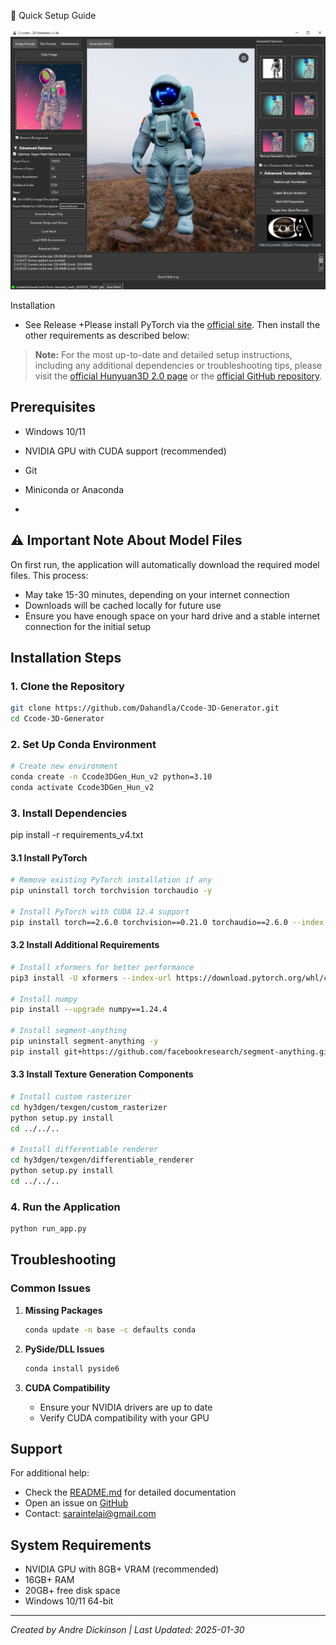 🚀 Quick Setup Guide


![image](https://github.com/Dahandla/Ccode-3D-Generator/blob/23849830b42db8ea3b9d9f046362c199dab8ddc9/resources/Ccode3DGenHalfScreen.png)


 Installation
- See Release
+Please install PyTorch via the [official site](https://pytorch.org/). Then install the other requirements as described below:

> **Note:** For the most up-to-date and detailed setup instructions, including any additional dependencies or troubleshooting tips, please visit the [official Hunyuan3D 2.0 page](https://3d.hunyuan.tencent.com) or the [official GitHub repository](https://github.com/Tencent/Hunyuan3D-2).
>
## Prerequisites
- Windows 10/11
- NVIDIA GPU with CUDA support (recommended)
- Git
- Miniconda or Anaconda

- 
## ⚠️ Important Note About Model Files
On first run, the application will automatically download the required model files. This process:
- May take 15-30 minutes, depending on your internet connection
- Downloads will be cached locally for future use
- Ensure you have enough space on your hard drive and  a stable internet connection for the initial setup

## Installation Steps

### 1. Clone the Repository
```bash
git clone https://github.com/Dahandla/Ccode-3D-Generator.git
cd Ccode-3D-Generator
```

### 2. Set Up Conda Environment
```bash
# Create new environment
conda create -n Ccode3DGen_Hun_v2 python=3.10
conda activate Ccode3DGen_Hun_v2
```

### 3. Install Dependencies


pip install -r requirements_v4.txt


#### 3.1 Install PyTorch
```bash
# Remove existing PyTorch installation if any
pip uninstall torch torchvision torchaudio -y

# Install PyTorch with CUDA 12.4 support
pip install torch==2.6.0 torchvision==0.21.0 torchaudio==2.6.0 --index-url https://download.pytorch.org/whl/cu124
```

#### 3.2 Install Additional Requirements
```bash
# Install xformers for better performance
pip3 install -U xformers --index-url https://download.pytorch.org/whl/cu124

# Install numpy
pip install --upgrade numpy==1.24.4

# Install segment-anything
pip uninstall segment-anything -y
pip install git+https://github.com/facebookresearch/segment-anything.git
```

#### 3.3 Install Texture Generation Components
```bash
# Install custom rasterizer
cd hy3dgen/texgen/custom_rasterizer
python setup.py install
cd ../../..

# Install differentiable renderer
cd hy3dgen/texgen/differentiable_renderer
python setup.py install
cd ../../..
```

### 4. Run the Application
```bash
python run_app.py
```

## Troubleshooting

### Common Issues

1. **Missing Packages**
   ```bash
   conda update -n base -c defaults conda
   ```

2. **PySide/DLL Issues**
   ```bash
   conda install pyside6
   ```

3. **CUDA Compatibility**
   - Ensure your NVIDIA drivers are up to date
   - Verify CUDA compatibility with your GPU

## Support

For additional help:
- Check the [README.md](README.md) for detailed documentation
- Open an issue on [GitHub](https://github.com/Dahandla/Ccode-3D-Generator/issues)
- Contact: saraintelai@gmail.com

## System Requirements
- NVIDIA GPU with 8GB+ VRAM (recommended)
- 16GB+ RAM
- 20GB+ free disk space
- Windows 10/11 64-bit

---
*Created by Andre Dickinson | Last Updated: 2025-01-30*
